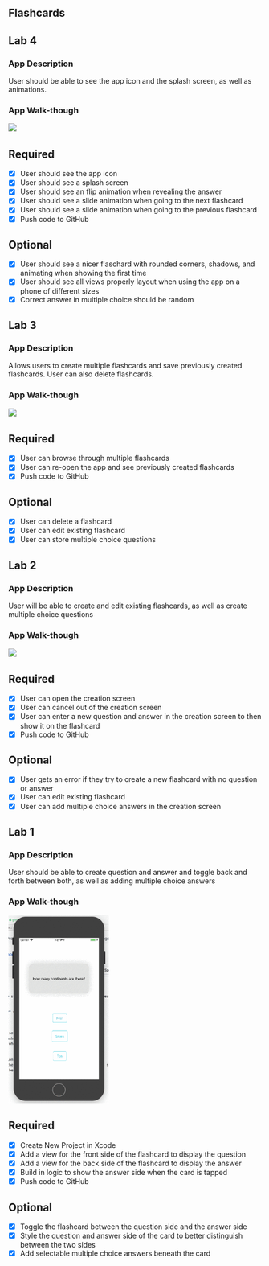 ## Flashcards

## Lab 4

### App Description
User should be able to see the app icon and the splash screen, as well as animations.

### App Walk-though

<img src="http://g.recordit.co/jvKowuk4hk.gif" width=200><br>

## Required
- [x] User should see the app icon 
- [x] User should see a splash screen
- [x] User should see an flip animation when revealing the answer
- [x] User should see a slide animation when going to the next flashcard
- [x] User should see a slide animation when going to the previous flashcard
- [x] Push code to GitHub
## Optional
- [x] User should see a nicer flaschard with rounded corners, shadows, and animating when showing the first time
- [x] User should see all views properly layout when using the app on a phone of different sizes
- [x] Correct answer in multiple choice should be random

## Lab 3

### App Description
Allows users to create multiple flashcards and save previously created flashcards.  User can also delete flashcards. 

### App Walk-though

<img src="http://g.recordit.co/k8Sk46v3jB.gif" width=200><br>

## Required
- [x] User can browse through multiple flashcards
- [x] User can re-open the app and see previously created flashcards
- [x] Push code to GitHub
## Optional
- [x] User can delete a flashcard
- [x] User can edit existing flashcard
- [x] User can store multiple choice questions

## Lab 2

### App Description
User will be able to create and edit existing flashcards, as well as create multiple choice questions

### App Walk-though

<img src="http://g.recordit.co/esIqLJwi3Q.gif" width=200><br>

## Required
- [x] User can open the creation screen
- [x] User can cancel out of the creation screen
- [x] User can enter a new question and answer in the creation screen to then show it on the flashcard
- [x] Push code to GitHub
## Optional
- [x] User gets an error if they try to create a new flashcard with no question or answer
- [x] User can edit existing flashcard
- [x] User can add multiple choice answers in the creation screen

## Lab 1

### App Description
User should be able to create question and answer and toggle back and forth between both, as well as adding multiple choice answers

### App Walk-though
<img src="https://github.com/ethelwywong/Flashcards/blob/master/XEbzgPqieV.gif" width=200><br>
## Required
- [x] Create New Project in Xcode
- [x] Add a view for the front side of the flashcard to display the question
- [x] Add a view for the back side of the flashcard to display the answer
- [x] Build in logic to show the answer side when the card is tapped
- [x] Push code to GitHub
## Optional
- [x] Toggle the flashcard between the question side and the answer side
- [x] Style the question and answer side of the card to better distinguish between the two sides
- [x] Add selectable multiple choice answers beneath the card
